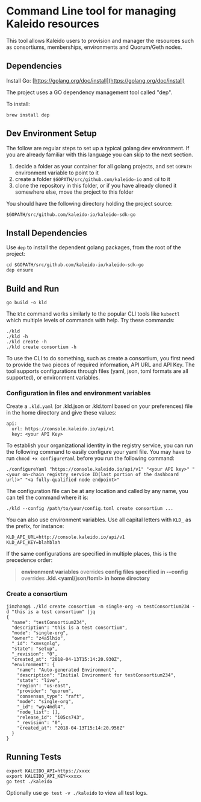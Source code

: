# Command Line tool for managing Kaleido resources

This tool allows Kaleido users to provision and manager the resources such as consortiums, memberships, environments and Quorum/Geth nodes.

## Dependencies

Install Go: [https://golang.org/doc/install](https://golang.org/doc/install)

The project uses a GO dependency management tool called "dep".

To install:
```
brew install dep
```

## Dev Environment Setup

The follow are regular steps to set up a typical golang dev environment. If you are already familiar with this language you can skip to the next section.

1. decide a folder as your container for all golang projects, and set `GOPATH` environment variable to point to it
2. create a folder `$GOPATH/src/github.com/kaleido-io` and `cd` to it
3. clone the repository in this folder, or if you have already cloned it somewhere else, move the project to this folder

You should have the following directory holding the project source:
```
$GOPATH/src/github.com/kaleido-io/kaleido-sdk-go
```

## Install Dependencies

Use `dep` to install the dependent golang packages, from the root of the project:
```
cd $GOPATH/src/github.com/kaleido-io/kaleido-sdk-go
dep ensure
```

## Build and Run

```
go build -o kld
```

The `kld` command works similarly to the popular CLI tools like `kubectl` which multiple levels of commands with help. Try these commands:
```
./kld
./kld -h
./kld create -h
./kld create consortium -h
```

To use the CLI to do something, such as create a consortium, you first need to provide the two pieces of required information, API URL and API Key. The tool supports configurations through files (yaml, json, toml formats are all supported), or environment variables.

### Configuration in files and environment variables

Create a `.kld.yaml` (or .kld.json or .kld.toml based on your preferences) file in the home directory and give these values:
```
api:
  url: https://console.kaleido.io/api/v1
  key: <your API Key>
```
To establish your organizational identity in the registry service, you can run the following command to easily configure your yaml file. You may have to run ```chmod +x configureYaml``` before you run the following command:
```
./configureYaml "https://console.kaleido.io/api/v1" "<your API key>" "<your on-chain registry service ID(last portion of the dashboard url)>" "<a fully-qualified node endpoint>"
```

The configuration file can be at any location and called by any name, you can tell the command where it is:
```
./kld --config /path/to/your/config.toml create consortium ...
```

You can also use environment variables. Use all capital letters with `KLD_` as the prefix, for instance:
```
KLD_API_URL=http://console.kaleido.io/api/v1
KLD_API_KEY=blahblah
```

If the same configurations are specified in multiple places, this is the precedence order:
> **environment variables** overrides **config files specified in --config** overrides **.kld.<yaml/json/toml> in home directory**

### Create a consortium

```
jimzhang$ ./kld create consortium -m single-org -n testConsortium234 -d "this is a test consortium" |jq
{
  "name": "testConsortium234",
  "description": "this is a test consortium",
  "mode": "single-org",
  "owner": "z4a5lhio",
  "_id": "xmvsgnlg",
  "state": "setup",
  "_revision": "0",
  "created_at": "2018-04-13T15:14:20.930Z",
  "environment": {
    "name": "Auto-generated Environment",
    "description": "Initial Environment for testConsortium234",
    "state": "live",
    "region": "us-east",
    "provider": "quorum",
    "consensus_type": "raft",
    "mode": "single-org",
    "_id": "wgv4mdl4",
    "node_list": [],
    "release_id": "i05cs743",
    "_revision": "0",
    "created_at": "2018-04-13T15:14:20.956Z"
  }
}
```

## Running Tests

```
export KALEIDO_API=https://xxxx
export KALEIDO_API_KEY=xxxxx
go test ./kaleido
```

Optionally use `go test -v ./kaleido` to view
all test logs.
